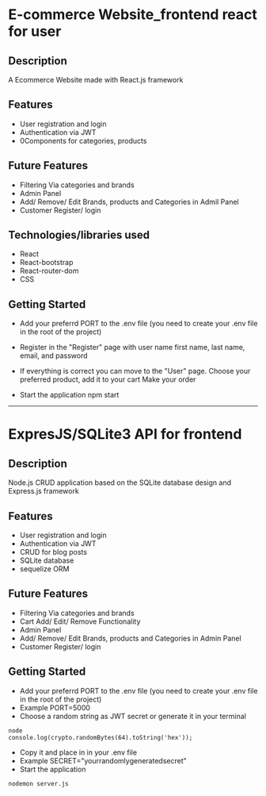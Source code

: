 # E-commerce Website_frontend react for user

## Description

A Ecommerce Website made with React.js framework

## Features

* User registration and login
* Authentication via JWT
* 0Components for categories,  products

## Future Features

* Filtering Via categories and brands
* Admin Panel
* Add/ Remove/ Edit Brands, products and Categories in Admil Panel
* Customer Register/ login

## Technologies/libraries used

* React
* React-bootstrap
* React-router-dom
* CSS

## Getting Started

* Add your  preferrd PORT to the .env file  (you need to create your .env file in the root of the project)
* Register in the "Register" page with user name first name, last name, email, and password

* If everything is correct you can move to the "User" page.
Choose your preferred product, add it to your cart
Make your order

* Start the application 
npm start

--------------------------------------

# ExpresJS/SQLite3 API for frontend

## Description

Node.js CRUD application based on the SQLite database design and Express.js framework

## Features

* User registration and login
* Authentication via JWT
* CRUD for blog posts
* SQLite database
* sequelize ORM

## Future Features

* Filtering Via categories and brands
* Cart Add/ Edit/ Remove Functionality
* Admin Panel
* Add/ Remove/ Edit Brands, products and Categories in Admin Panel
* Customer Register/ login

## Getting Started

* Add your  preferrd PORT to the .env file  (you need to create your .env file in the root of the project)
* Example 
PORT=5000
* Choose a random string as JWT secret or generate it in your terminal
```
node
console.log(crypto.randomBytes(64).toString('hex'));
```
* Copy it and place in in your .env file
* Example
SECRET="yourrandomlygeneratedsecret"
* Start the application
```
nodemon server.js
```